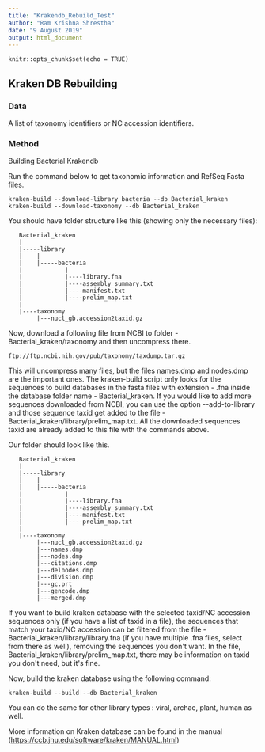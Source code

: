 ```yaml
---
title: "Krakendb_Rebuild_Test"
author: "Ram Krishna Shrestha"
date: "9 August 2019"
output: html_document
---
```


```{r setup, include=FALSE}
knitr::opts_chunk$set(echo = TRUE)
```


## Kraken DB Rebuilding

### Data

A list of taxonomy identifiers or NC accession identifiers.

### Method

Building Bacterial Krakendb

Run the command below to get taxonomic information and RefSeq Fasta files.

```
kraken-build --download-library bacteria --db Bacterial_kraken
kraken-build --download-taxonomy --db Bacterial_kraken
```

You should have folder structure like this (showing only the necessary files):

```
   Bacterial_kraken
   |
   |-----library
   |    |
   |    |-----bacteria
   |            |
   |            |----library.fna
   |            |----assembly_summary.txt
   |            |----manifest.txt
   |            |----prelim_map.txt
   |
   |----taxonomy
        |---nucl_gb.accession2taxid.gz

```

Now, download a following file from NCBI to folder - Bacterial_kraken/taxonomy and then uncompress there.

```
ftp://ftp.ncbi.nih.gov/pub/taxonomy/taxdump.tar.gz
```

This will uncompress many files, but the files names.dmp and nodes.dmp are the important ones. The kraken-build script only looks for the sequences to build databases in the fasta files with extension - .fna inside the database folder name - Bacterial_kraken. If you would like to add more sequences downloaded from NCBI, you can use the option --add-to-library and those sequence taxid get added to the file - Bacterial_kraken/library/prelim_map.txt. All the downloaded sequences taxid are already added to this file with the commands above.

Our folder should look like this.

```
   Bacterial_kraken
   |
   |-----library
   |    |
   |    |-----bacteria
   |            |
   |            |----library.fna
   |            |----assembly_summary.txt
   |            |----manifest.txt
   |            |----prelim_map.txt
   |
   |----taxonomy
        |---nucl_gb.accession2taxid.gz
        |---names.dmp
        |---nodes.dmp
        |---citations.dmp
        |---delnodes.dmp
        |---division.dmp
        |---gc.prt
        |---gencode.dmp
        |---merged.dmp
```

If you want to build kraken database with the selected taxid/NC accession sequences only (if you have a list of taxid in a file), the sequences that match your taxid/NC accession can be filtered from the file - Bacterial_kraken/library/library.fna (if you have multiple .fna files, select from there as well), removing the sequences you don't want. In the file, Bacterial_kraken/library/prelim_map.txt, there may be information on taxid you don't need, but it's fine.

Now, build the kraken database using the following command:

```
kraken-build --build --db Bacterial_kraken
```

You can do the same for other library types : viral, archae, plant, human as well.

More information on Kraken database can be found in the manual (https://ccb.jhu.edu/software/kraken/MANUAL.html)
